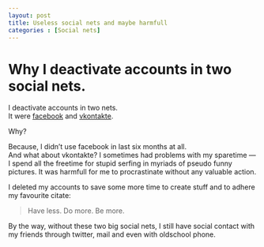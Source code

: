 ```yaml
---
layout: post
title: Useless social nets and maybe harmfull
categories : [Social nets]
---
```


Why I deactivate accounts in two social nets.
=============================================

I deactivate accounts in two nets.  
It were [facebook](http://facebook.com) and [vkontakte](http://vk.com/). 

Why? 

Because, I didn’t use facebook in last six months at all.  
And what about vkontakte? I sometimes had problems with my sparetime — I spend all the freetime for stupid serfing in myriads of pseudo funny pictures. It was harmfull for me to procrastinate without any valuable action.

I deleted my accounts to save some more time to create stuff and to adhere my favourite citate:

> Have less. Do more. Be more.

By the way, without these two big social nets, I still have social contact with my friends through twitter, mail and even with oldschool phone.